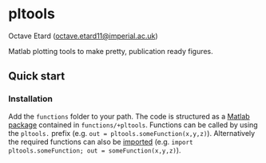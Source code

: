 # pltools
Octave Etard (octave.etard11@imperial.ac.uk)

Matlab plotting tools to make pretty, publication ready figures.

## Quick start

### Installation
Add the `functions` folder to your path. The code is structured as a [Matlab package](https://uk.mathworks.com/help/matlab/matlab_oop/scoping-classes-with-packages.html) contained in `functions/+pltools`. Functions can be called by using the `pltools.` prefix (e.g. `out = pltools.someFunction(x,y,z)`). Alternatively the required functions can also be [imported](https://uk.mathworks.com/help/matlab/matlab_oop/importing-classes.html) (e.g. `import pltools.someFunction; out = someFunction(x,y,z)`).
